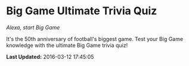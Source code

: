 # Big Game Ultimate Trivia Quiz
*Alexa, start Big Game*

It's the 50th anniversary of football's biggest game. Test your Big Game knowledge with the ultimate Big Game trivia quiz!

**Last Updated:** 2016-03-12 17:45:05